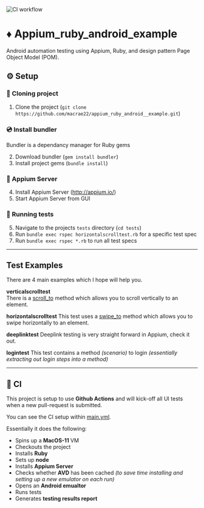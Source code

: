 ![CI workflow](https://github.com/macrae22/ruby_appium_example/actions/workflows/main.yml/badge.svg)

# ♦️ Appium_ruby_android_example
Android automation testing using Appium, Ruby, and design pattern Page Object Model (POM).

## ⚙️ Setup
### 👬 Cloning project
1. Clone the project (`git clone https://github.com/macrae22/appium_ruby_android__example.git`)

### 💿 Install bundler
Bundler is a dependancy manager for Ruby gems</br>

2. Download bundler (`gem install bundler`)
3. Install project gems (`bundle install`)

### 💽 Appium Server
4. Install Appium Server (http://appium.io/)
5. Start Appium Server from GUI

### 🧪 Running tests
5. Navigate to the projects `tests` directory (`cd tests`)
6. Run `bundle exec rspec horizontalscrolltest.rb` for a specific test spec
7. Run `bundle exec rspec *.rb` to run all test specs

-------------------------
## Test Examples
There are 4 main examples which I hope will help you.  

**verticalscrolltest**  
There is a [scroll_to](https://github.com/macrae22/appium_ruby_android_example/blob/4f2a1faa2641fb50875f5a0067254e0dd01cd6c9/tests/common/common.rb#L13) method which allows you to scroll vertically to an element.

**horizontalscrolltest**
This test uses a [swipe_to]([https://github.com/macrae22/_example](https://github.com/macrae22/appium_ruby_android_example)/blob/4f2a1faa2641fb50875f5a0067254e0dd01cd6c9/tests/common/common.rb#L39) method which allows you to swipe horizontally to an element.

**deeplinktest**
Deeplink testing is very straight forward in Appium, check it out.

**logintest**
This test contains a method _(scenario)_ to login _(essentially extracting out login steps into a method)_

-------------------------
## 🤖 CI
This project is setup to use **Github Actions** and will kick-off all UI tests when a new pull-request is submitted.

You can see the CI setup within [main.yml]([https://github.com/macrae22/ruby_appium_example](https://github.com/macrae22/appium_ruby_android_example)/blob/main/.github/workflows/main.yml).

Essentially it does the following:
* Spins up a **MacOS-11** VM
* Checkouts the project
* Installs **Ruby**
* Sets up **node**
* Installs **Appium Server**
* Checks whether **AVD** has been cached _(to save time installing and setting up a new emulator on each run)_
* Opens an **Android emualtor**
* Runs tests
* Generates **testing results report**

